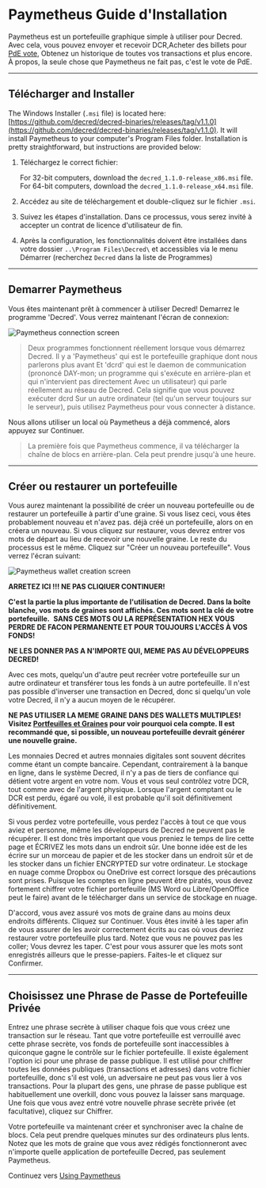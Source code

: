 # Paymetheus Guide d'Installation

Paymetheus est un portefeuille graphique simple à utiliser pour Decred. Avec cela, vous pouvez envoyer et recevoir DCR,Acheter des billets pour [PdE vote](/mining/proof-of-stake.md), Obtenez un historique de toutes vos transactions et plus encore. À propos, la seule chose que Paymetheus ne fait pas, c'est le vote de PdE.

---

## Télécharger and Installer

The Windows Installer (`.msi` file) is located here: [https://github.com/decred/decred-binaries/releases/tag/v1.1.0](https://github.com/decred/decred-binaries/releases/tag/v1.1.0). It will install Paymetheus to your computer's Program Files folder. Installation is pretty straightforward, but instructions are provided below:

1. Téléchargez le correct fichier:

    For 32-bit computers, download the `decred_1.1.0-release_x86.msi` file. <br />
    For 64-bit computers, download the `decred_1.1.0-release_x64.msi` file.

2. Accédez au site de téléchargement et double-cliquez sur le fichier `.msi`.

3. Suivez les étapes d'installation. Dans ce processus, vous serez invité à accepter un contrat de licence d'utilisateur de fin.

4. Après la configuration, les fonctionnalités doivent être installées dans votre dossier `..\Program Files\Decred\` et accessibles via le menu Démarrer (recherchez `Decred` dans la liste de Programmes)

---

## Demarrer Paymetheus
Vous êtes maintenant prêt à commencer à utiliser Decred! Demarrez le programme 'Decred'. Vous verrez maintenant l'écran de connexion:

![Paymetheus connection screen](../../img/Paymetheus-dcrd-login.png)  

> Deux programmes fonctionnent réellement lorsque vous démarrez Decred. Il y a 'Paymetheus' qui est le portefeuille graphique dont nous parlerons plus avant
> Et 'dcrd' qui est le daemon de communication (prononcé DAY-mon; un programme qui s'exécute en arrière-plan et qui n'intervient pas directement
> Avec un utilisateur) qui parle réellement au réseau de Decred. Cela signifie que vous pouvez exécuter dcrd
> Sur un autre ordinateur (tel qu'un serveur toujours sur le serveur), puis utilisez Paymetheus pour vous connecter à distance.

Nous allons utiliser un local où Paymetheus a déjà commencé, alors appuyez sur Continuer.

> La première fois que Paymetheus commence, il va télécharger la chaîne de blocs en arrière-plan. Cela peut prendre jusqu'à une heure.

---

## Créer ou restaurer un portefeuille
Vous aurez maintenant la possibilité de créer un nouveau portefeuille ou de restaurer un portefeuille à partir d'une graine. Si vous lisez ceci, vous êtes probablement nouveau et n'avez pas.
déjà créé un portefeuille, alors on en créera un nouveau. Si vous cliquez sur restaurer, vous devrez entrer vos mots de départ au lieu de recevoir une nouvelle graine.
Le reste du processus est le même. Cliquez sur "Créer un nouveau portefeuille". Vous verrez l'écran suivant:

![Paymetheus wallet creation screen](/img/Paymetheus-seed-window.png)  

<i class="fa fa-exclamation-triangle"></i> **ARRETEZ ICI !!! NE PAS CLIQIUER CONTINUER!**

**C'est la partie la plus importante de l'utilisation de Decred. Dans la boîte blanche, vos mots de graines sont affichés. Ces mots sont la clé de votre portefeuille.**
 **SANS CES MOTS OU LA REPRÉSENTATION HEX VOUS PERDRE DE FACON PERMANENTE ET POUR TOUJOURS L'ACCÈS À VOS FONDS!**

**NE LES DONNER PAS A N'IMPORTE QUI, MEME PAS AU DÉVELOPPEURS DECRED!**

Avec ces mots, quelqu'un d'autre peut recréer votre portefeuille sur un autre ordinateur et transférer tous les fonds à un autre portefeuille. Il n'est pas possible d'inverser une transaction en Decred, donc si quelqu'un vole votre Decred, il n'y a aucun moyen de le récupérer.

<i class="fa fa-exclamation-triangle"></i> **NE PAS UTILISER LA MEME GRAINE DANS DES WALLETS MULTIPLES! Visitez [Portfeuilles et Graines](/faq/wallets-and-seeds.md#3-can-i-run-multiple-wallets) pour voir pourquoi cela compte. Il est recommandé que, si possible, un nouveau portefeuille devrait générer une nouvelle graine.**

Les monnaies Decred et autres monnaies digitales sont souvent décrites comme étant un compte bancaire. Cependant, contrairement à la banque en ligne, dans le système Decred, il n'y a pas de tiers de confiance qui détient votre argent en votre nom. Vous et vous seul contrôlez votre DCR, tout comme avec de l'argent physique. Lorsque l'argent comptant ou le DCR est perdu, égaré ou volé, il est probable qu'il soit définitivement définitivement.

Si vous perdez votre portefeuille, vous perdez l'accès à tout ce que vous aviez et personne, même les développeurs de Decred ne peuvent pas le récupérer. Il est donc très important que vous preniez le temps de lire cette page et ÉCRIVEZ les mots dans un endroit sûr. Une bonne idée est de les écrire sur un morceau de papier et de les stocker dans un endroit sûr et de les stocker dans un fichier ENCRYPTED sur votre ordinateur. Le stockage en nuage comme Dropbox ou OneDrive est correct lorsque des précautions sont prises. Puisque les comptes en ligne peuvent être piratés, vous devez fortement chiffrer votre fichier portefeuille (MS Word ou Libre/OpenOffice peut le faire) avant de le télécharger dans un service de stockage en nuage.

D'accord, vous avez assuré vos mots de graine dans au moins deux endroits différents. Cliquez sur Continuer. Vous êtes invité à les taper afin de vous assurer de les avoir correctement écrits au cas où vous devriez restaurer votre portefeuille plus tard. Notez que vous ne pouvez pas les coller; Vous devrez les taper. C'est pour vous assurer que les mots sont enregistrés ailleurs que le presse-papiers. Faites-le et cliquez sur Confirmer.

---

## Choisissez une Phrase de Passe de Portefeuille Privée
Entrez une phrase secrète à utiliser chaque fois que vous créez une transaction sur le réseau. Tant que votre portefeuille est verrouillé avec cette phrase secrète, vos fonds de portefeuille sont inaccessibles à quiconque gagne le contrôle sur le fichier portefeuille. Il existe également l'option ici pour une phrase de passe publique. Il est utilisé pour chiffrer toutes les données publiques (transactions et adresses) dans votre fichier portefeuille, donc s'il est volé, un adversaire ne peut pas vous lier à vos transactions. Pour la plupart des gens, une phrase de passe publique est habituellement une overkill, donc vous pouvez la laisser sans marquage. Une fois que vous avez entré votre nouvelle phrase secrète privée (et facultative), cliquez sur Chiffrer.

Votre portefeuille va maintenant créer et synchroniser avec la chaîne de blocs. Cela peut prendre quelques minutes sur des ordinateurs plus lents. Notez que les mots de graine que vous avez rédigés
fonctionneront avec n'importe quelle application de portefeuille Decred, pas seulement Paymetheus.

Continuez vers [Using Paymetheus](using-paymetheus.md)
